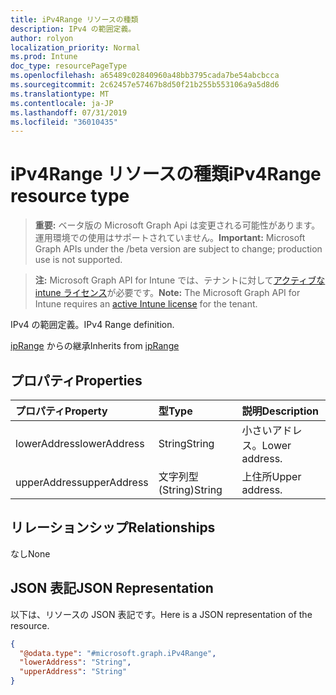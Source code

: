 ```yaml
---
title: iPv4Range リソースの種類
description: IPv4 の範囲定義。
author: rolyon
localization_priority: Normal
ms.prod: Intune
doc_type: resourcePageType
ms.openlocfilehash: a65489c02840960a48bb3795cada7be54abcbcca
ms.sourcegitcommit: 2c62457e57467b8d50f21b255b553106a9a5d8d6
ms.translationtype: MT
ms.contentlocale: ja-JP
ms.lasthandoff: 07/31/2019
ms.locfileid: "36010435"
---
```

# <a name="ipv4range-resource-type"></a><span data-ttu-id="cee7f-103">iPv4Range リソースの種類</span><span class="sxs-lookup"><span data-stu-id="cee7f-103">iPv4Range resource type</span></span>

> <span data-ttu-id="cee7f-104">**重要:** ベータ版の Microsoft Graph Api は変更される可能性があります。運用環境での使用はサポートされていません。</span><span class="sxs-lookup"><span data-stu-id="cee7f-104">**Important:** Microsoft Graph APIs under the /beta version are subject to change; production use is not supported.</span></span>

> <span data-ttu-id="cee7f-105">**注:** Microsoft Graph API for Intune では、テナントに対して[アクティブな intune ライセンス](https://go.microsoft.com/fwlink/?linkid=839381)が必要です。</span><span class="sxs-lookup"><span data-stu-id="cee7f-105">**Note:** The Microsoft Graph API for Intune requires an [active Intune license](https://go.microsoft.com/fwlink/?linkid=839381) for the tenant.</span></span>

<span data-ttu-id="cee7f-106">IPv4 の範囲定義。</span><span class="sxs-lookup"><span data-stu-id="cee7f-106">IPv4 Range definition.</span></span>


<span data-ttu-id="cee7f-107">[ipRange](../resources/intune-shared-iprange.md) からの継承</span><span class="sxs-lookup"><span data-stu-id="cee7f-107">Inherits from [ipRange](../resources/intune-shared-iprange.md)</span></span>

## <a name="properties"></a><span data-ttu-id="cee7f-108">プロパティ</span><span class="sxs-lookup"><span data-stu-id="cee7f-108">Properties</span></span>
|<span data-ttu-id="cee7f-109">プロパティ</span><span class="sxs-lookup"><span data-stu-id="cee7f-109">Property</span></span>|<span data-ttu-id="cee7f-110">型</span><span class="sxs-lookup"><span data-stu-id="cee7f-110">Type</span></span>|<span data-ttu-id="cee7f-111">説明</span><span class="sxs-lookup"><span data-stu-id="cee7f-111">Description</span></span>|
|:---|:---|:---|
|<span data-ttu-id="cee7f-112">lowerAddress</span><span class="sxs-lookup"><span data-stu-id="cee7f-112">lowerAddress</span></span>|<span data-ttu-id="cee7f-113">String</span><span class="sxs-lookup"><span data-stu-id="cee7f-113">String</span></span>|<span data-ttu-id="cee7f-114">小さいアドレス。</span><span class="sxs-lookup"><span data-stu-id="cee7f-114">Lower address.</span></span>|
|<span data-ttu-id="cee7f-115">upperAddress</span><span class="sxs-lookup"><span data-stu-id="cee7f-115">upperAddress</span></span>|<span data-ttu-id="cee7f-116">文字列型 (String)</span><span class="sxs-lookup"><span data-stu-id="cee7f-116">String</span></span>|<span data-ttu-id="cee7f-117">上住所</span><span class="sxs-lookup"><span data-stu-id="cee7f-117">Upper address.</span></span>|

## <a name="relationships"></a><span data-ttu-id="cee7f-118">リレーションシップ</span><span class="sxs-lookup"><span data-stu-id="cee7f-118">Relationships</span></span>
<span data-ttu-id="cee7f-119">なし</span><span class="sxs-lookup"><span data-stu-id="cee7f-119">None</span></span>

## <a name="json-representation"></a><span data-ttu-id="cee7f-120">JSON 表記</span><span class="sxs-lookup"><span data-stu-id="cee7f-120">JSON Representation</span></span>
<span data-ttu-id="cee7f-121">以下は、リソースの JSON 表記です。</span><span class="sxs-lookup"><span data-stu-id="cee7f-121">Here is a JSON representation of the resource.</span></span>
<!-- {
  "blockType": "resource",
  "@odata.type": "microsoft.graph.iPv4Range"
}
-->
``` json
{
  "@odata.type": "#microsoft.graph.iPv4Range",
  "lowerAddress": "String",
  "upperAddress": "String"
}
```





